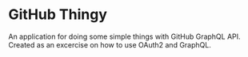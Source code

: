 # GitHub Thingy

An application for doing some simple things with GitHub GraphQL API. Created as an excercise on how to use OAuth2 and GraphQL.

